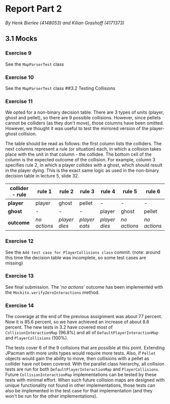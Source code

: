 # Report Part 2
*By Henk Bierlee (4148053) and Kilian Grashoff (4171373)*

## 3.1 Mocks
### Exercise 9
See the `MapParserTest` class
### Exercise 10
See the `MapParserTest` class
##3.2 Testing Collisions
### Exercise 11
We opted for a non-binary decision table. There are 3 types of units (player, ghost and pellet), so there are 9 possible collisions. However, since pellets cannot be colliders (as they don't move), those columns have been omitted. However, we thought it was useful to test the mirrored version of the player-ghost collision.

The table should be read as follows: the first column lists the colliders. The next columns represent a rule (or situation) each, in which a collision takes place with the unit in that column - the collidee. The bottom cell of the column is the expected outcome of the collision. For example, column 3 specifies rule 2, in which a player collides with a ghost, which should result in the player dying. This is the exact same logic as used in the non-binary decision table in lecture 5, slide 32.

| collider - rule       | rule 1     | rule 2 | rule 3 | rule 4      | rule 5     | rule 6     |
|--------|------------|--------|--------|-------------|------------|------------|
| **player** | player     | ghost  | pellet | -           | -          | -          |
| **ghost**  | -          | -      | -      | player      | ghost      | pellet     |
| **outcome**   | *no actions* | *player dies*   | *player eats*   | *player dies* | *no actions* | *no actions* |
### Exercise 12
See the `Add test case for PlayerCollisions class` commit. (note: around this time the decision table was incomplete, so some test cases are missing)
### Exercise 13
See final submission. The '*no actions*' outcome has been implemented with the 	`Mockito.verifyZeroInteractions` method.
### Exercise 14
The coverage at the end of the previous assignment was about 77 percent. Now it is 85.6 percent, so we have achieved an increase of about 8.6 percent. The new tests in 3.2 have covered most of `CollisionInteractionMap` (96.8%) and all of `DefaultPlayerInteractionMap` and `PlayerCollisions` (100%).

The tests cover 6 of the 9 collisions that are possible at this point. Extending JPacman with more units types would require more tests. Also, if `Pellet` objects would gain the ability to move, then collisions with a pellet as collider have not been covered. With the parallel class hierarchy, all collision tests are run for both `DefaultPlayerInteractionMap` and `PlayerCollisions`. Future `CollisionInteractionMap` implementations can be tested by these tests with minimal effort. When such future collision maps are designed with unique functionality not found in other implementations, those tests can also be implemented in the test case for that implementation (and they won't be run for the other implementations).
